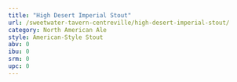 ```yaml
---
title: "High Desert Imperial Stout"
url: /sweetwater-tavern-centreville/high-desert-imperial-stout/
category: North American Ale
style: American-Style Stout
abv: 0
ibu: 0
srm: 0
upc: 0
---
```


